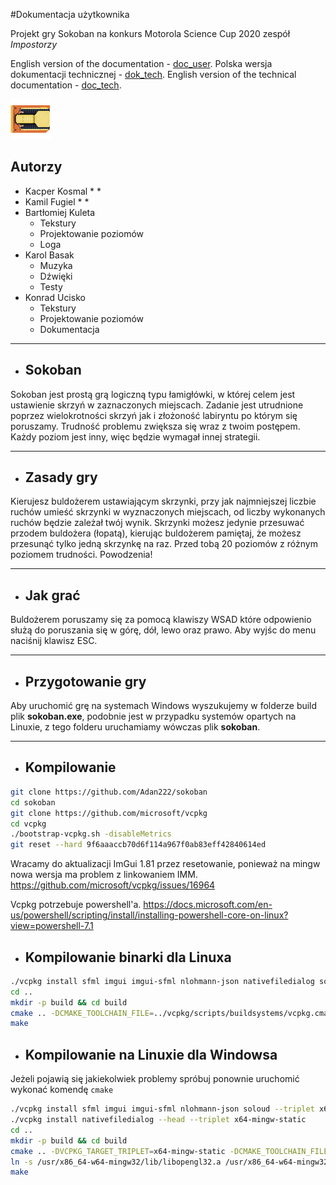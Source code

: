 
#Dokumentacja użytkownika

Projekt gry Sokoban na konkurs Motorola Science Cup 2020 
zespół *Impostorzy*


English version of the documentation - [doc_user](./docs/doc_user.md).
Polska wersja dokumentacji technicznej - [dok_tech](./docs/dok_tech.md).
English version of the technical documentation - [doc_tech](./docs/doc_tech.md).




![logo](https://github.com/Adan222/sokoban/blob/master/res/graphics/game/player.png "Logo")

 ## Autorzy 
- Kacper Kosmal
    * 
    * 
- Kamil Fugiel 
    * 
    * 
- Bartłomiej Kuleta 
    * Tekstury
    * Projektowanie poziomów
    * Loga
- Karol Basak 
    * Muzyka 
    * Dźwięki 
    * Testy
- Konrad Ucisko
    * Tekstury 
    * Projektowanie poziomów
    * Dokumentacja


***

- ## Sokoban

Sokoban jest prostą grą logiczną typu łamigłówki, w której celem jest ustawienie skrzyń w zaznaczonych miejscach. Zadanie jest utrudnione poprzez wielokrotności skrzyń jak i złożoność labiryntu po którym się poruszamy. Trudność problemu zwiększa się wraz z twoim postępem.
Każdy poziom jest inny, więc będzie wymagał innej strategii.
***

- ## Zasady gry

Kierujesz buldożerem ustawiającym skrzynki, przy jak najmniejszej liczbie ruchów umieść skrzynki w wyznaczonych miejscach, od liczby wykonanych ruchów będzie zależał twój wynik. Skrzynki możesz jedynie przesuwać przodem buldożera (łopatą), kierując buldożerem pamiętaj, że możesz przesunąć tylko jedną skrzynkę na raz. Przed tobą 20 poziomów z różnym poziomem trudności. Powodzenia!
***

- ## Jak grać

Buldożerem poruszamy się za pomocą klawiszy WSAD które odpowienio służą do poruszania się w górę, dół, lewo oraz prawo.
Aby wyjśc do menu naciśnij klawisz ESC.
***

- ## Przygotowanie gry

Aby uruchomić grę na systemach Windows wyszukujemy w folderze build plik **sokoban.exe**, podobnie jest w przypadku systemów opartych na Linuxie, z tego folderu uruchamiamy wówczas plik **sokoban**.
***

- ## Kompilowanie
```sh
git clone https://github.com/Adan222/sokoban
cd sokoban
git clone https://github.com/microsoft/vcpkg
cd vcpkg
./bootstrap-vcpkg.sh -disableMetrics
git reset --hard 9f6aaaccb70d6f114a967f0ab83eff42840614ed
```

Wracamy do aktualizacji ImGui 1.81 przez resetowanie, ponieważ na mingw nowa wersja ma problem z linkowaniem IMM.
https://github.com/microsoft/vcpkg/issues/16964

Vcpkg potrzebuje powershell'a.
https://docs.microsoft.com/en-us/powershell/scripting/install/installing-powershell-core-on-linux?view=powershell-7.1

- ## Kompilowanie binarki dla Linuxa 
```sh
./vcpkg install sfml imgui imgui-sfml nlohmann-json nativefiledialog soloud
cd ..
mkdir -p build && cd build
cmake .. -DCMAKE_TOOLCHAIN_FILE=../vcpkg/scripts/buildsystems/vcpkg.cmake
make

```
- ## Kompilowanie na Linuxie dla Windowsa
Jeżeli pojawią się jakiekolwiek problemy spróbuj ponownie uruchomić wykonać komendę `cmake`

```sh
./vcpkg install sfml imgui imgui-sfml nlohmann-json soloud --triplet x64-mingw-static
./vcpkg install nativefiledialog --head --triplet x64-mingw-static
cd ..
mkdir -p build && cd build
cmake .. -DVCPKG_TARGET_TRIPLET=x64-mingw-static -DCMAKE_TOOLCHAIN_FILE=../vcpkg/scripts/buildsystems/vcpkg.cmake -DVCPKG_CHAINLOAD_TOOLCHAIN_FILE=<absolute path to sokoban dir>/toolchain-mingw-x64.cmake -DVCPKG_APPLOCAL_DEPS=OFF
ln -s /usr/x86_64-w64-mingw32/lib/libopengl32.a /usr/x86_64-w64-mingw32/lib/libOpenGL32.a
make
```







